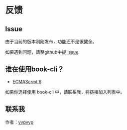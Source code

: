 # 反馈

## Issue

由于当前的版本刚刚发布，功能还不是很健全。

如果遇到问题，请至github中提 [Issue](https://github.com/vvpvvp/book-cli/issues).

## 谁在使用book-cli？

* [ECMAScript 6](https://es6.ch-un.com/)

如果你选择使用 book-cli 中，请联系我，将链接加入列表中。

## 联系我

作者：[vvpvvp](http://www.ch-un.com)